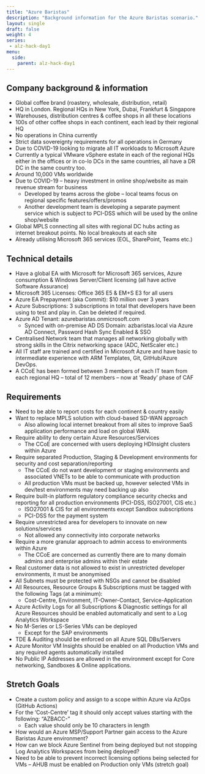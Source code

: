 ```yaml
---
title: "Azure Baristas"
description: "Background information for the Azure Baristas scenario."
layout: single
draft: false
weight: 4
series:
 - alz-hack-day1
menu:
  side:
    parent: alz-hack-day1
---
```


## Company background & information

* Global coffee brand (roastery, wholesale, distribution, retail)
* HQ in London. Regional HQs in New York, Dubai, Frankfurt & Singapore
* Warehouses, distribution centres & coffee shops in all these locations
* 100s of other coffee shops in each continent, each lead by their regional HQ
* No operations in China currently
* Strict data sovereignty requirements for all operations in Germany
* Due to COVID-19 looking to migrate all IT workloads to Microsoft Azure
* Currently a typical VMware vSphere estate in each of the regional HQs either in the offices or in co-lo DCs in the same countries, all have a DR DC in the same country too.
* Around 10,000 VMs worldwide
* Due to COVID-19 – heavy investment in online shop/website as main revenue stream for business
  * Developed by teams across the globe – local teams focus on regional specific features/offers/promos
  * Another development team is developing a separate payment service which is subject to PCI-DSS which will be used by the online shop/website
* Global MPLS connecting all sites with regional DC hubs acting as internet breakout points. No local breakouts at each site
* Already utilising Microsoft 365 services (EOL, SharePoint, Teams etc.)

## Technical details

* Have a global EA with Microsoft for Microsoft 365 services, Azure consumption & Windows Server/Client licensing (all have active Software Assurance)
* Microsoft 365 Licenses: Office 365 E5 & EM+S E3 for all users
* Azure EA Prepayment (aka Commit): $10 million over 3 years
* Azure Subscriptions: 3 subscriptions in total that developers have been using to test and play in. Can be deleted if required.
* Azure AD Tenant: azurebaristas.onmicrosoft.com
  * Synced with on-premise AD DS Domain: azbaristas.local via Azure AD Connect, Password Hash Sync Enabled & SSO
* Centralised Network team that manages all networking globally with strong skills in the Citrix networking space (ADC, NetScaler etc.)
* All IT staff are trained and certified in Microsoft Azure and have basic to intermediate experience with ARM Templates, Git, GitHub/Azure DevOps.
* A CCoE has been formed between 3 members of each IT team from each regional HQ – total of 12 members – now at ‘Ready’ phase of CAF

## Requirements

* Need to be able to report costs for each continent & country easily
* Want to replace MPLS solution with cloud-based SD-WAN approach
  * Also allowing local internet breakout from all sites to improve SaaS application performance and load on global WAN.
* Require ability to deny certain Azure Resources/Services
  * The CCoE are concerned with users deploying HDInsight clusters within Azure
* Require separated Production, Staging & Development environments for security and cost separation/reporting
  * The CCoE do not want development or staging environments and associated VNETs to be able to communicate with production
  * All production VMs must be backed up, however selected VMs in dev/test environments may need backing up also
* Require built-in platform regulatory compliance security checks and reporting for all production environments (PCI-DSS, ISO27001, CIS etc.)
  * ISO27001 & CIS for all environments except Sandbox subscriptions
  * PCI-DSS for the payment system
* Require unrestricted area for developers to innovate on new solutions/services
  * Not allowed any connectivity into corporate networks
* Require a more granular approach to admin access to environments within Azure
  * The CCoE are concerned as currently there are to many domain admins and enterprise admins within their estate
* Real customer data is not allowed to exist in unrestricted developer environments, it must be anonymised
* All Subnets must be protected with NSGs and cannot be disabled
* All Resources, Resource Groups & Subscriptions must be tagged with the following Tags (at a minimum):
  * Cost-Centre, Environment, IT-Owner-Contact, Service-Application
* Azure Activity Logs for all Subscriptions & Diagnostic settings for all Azure Resources should be enabled automatically and sent to a Log Analytics Workspace
* No M-Series or LS-Series VMs can be deployed
  * Except for the SAP environments
* TDE & Auditing should be enforced on all Azure SQL DBs/Servers
* Azure Monitor VM Insights should be enabled on all Production VMs and any required agents automatically installed
* No Public IP Addresses are allowed in the environment except for Core networking, Sandboxes & Online applications.

## Stretch Goals

* Create a custom policy and assign to a scope within Azure via AzOps (GitHub Actions)
* For the ‘Cost-Centre’ tag it should only accept values starting with the following: “AZBACC-”
  * Each value should only be 10 characters in length
* How would an Azure MSP/Support Partner gain access to the Azure Baristas Azure environment?
* How can we block Azure Sentinel from being deployed but not stopping Log Analytics Workspaces from being deployed?
* Need to be able to prevent incorrect licensing options being selected for VMs – AHUB must be enabled on Production only VMs (stretch goal)

